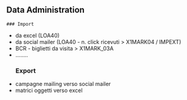   ## Data Administration
    ### Import
* da excel (LOA40)
* da social mailer (LOA40 - n. click ricevuti > X1MARK04 / IMPEXT)
* BCR - biglietti da visita > X1MARK_03A
* ........
    ### Export
* campagne mailing verso social mailer
* matrici oggetti verso excel
